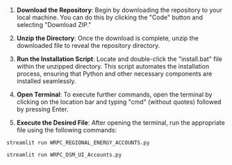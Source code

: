 1. **Download the Repository**: Begin by downloading the repository to your local machine. You can do this by clicking the "Code" button and selecting "Download ZIP."

2. **Unzip the Directory**: Once the download is complete, unzip the downloaded file to reveal the repository directory.

3. **Run the Installation Script**: Locate and double-click the "install.bat" file within the unzipped directory. This script automates the installation process, ensuring that Python and other necessary components are installed seamlessly.
4. **Open Terminal**: To execute further commands, open the terminal by clicking on the location bar and typing "cmd" (without quotes) followed by pressing Enter.

5. **Execute the Desired File**: After opening the terminal, run the appropriate file using the following commands:


```
streamlit run WRPC_REGIONAL_ENERGY_ACCOUNTS.py
```

```
streamlit run WRPC_DSM_UI_Accounts.py
```
